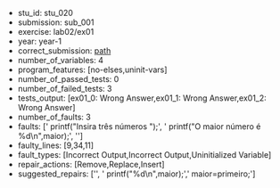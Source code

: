 - stu_id: stu_020	       
- submission: sub_001
- exercise: lab02/ex01
- year: year-1
- correct_submission: [path](https://github.com/pmorvalho/C-Pack-IPAs/blob/main/correct_submissions/year-1/lab02/ex01/ex01-stu_020-sub_006)
- number_of_variables: 4
- program_features: [no-elses,uninit-vars] 
- number_of_passed_tests: 0
- number_of_failed_tests: 3
- tests_output: [ex01_0: Wrong Answer,ex01_1: Wrong Answer,ex01_2: Wrong Answer]
- number_of_faults: 3
- faults: ['    printf("Insira três números ");', '    printf("O maior número é %d\n",maior);', '']
- faulty_lines: [9,34,11]
- fault_types: [Incorrect Output,Incorrect Output,Uninitialized Variable]
- repair_actions: [Remove,Replace,Insert] 
- suggested_repairs: ['', '    printf("%d\n",maior);','    maior=primeiro;']
